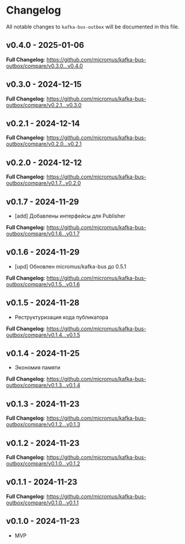 # Changelog

All notable changes to `kafka-bus-outbox` will be documented in this file.

## v0.4.0 - 2025-01-06

**Full Changelog**: https://github.com/micromus/kafka-bus-outbox/compare/v0.3.0...v0.4.0

## v0.3.0 - 2024-12-15

**Full Changelog**: https://github.com/micromus/kafka-bus-outbox/compare/v0.2.1...v0.3.0

## v0.2.1 - 2024-12-14

**Full Changelog**: https://github.com/micromus/kafka-bus-outbox/compare/v0.2.0...v0.2.1

## v0.2.0 - 2024-12-12

**Full Changelog**: https://github.com/micromus/kafka-bus-outbox/compare/v0.1.7...v0.2.0

## v0.1.7 - 2024-11-29

- [add] Добавлены интерфейсы для Publisher

**Full Changelog**: https://github.com/micromus/kafka-bus-outbox/compare/v0.1.6...v0.1.7

## v0.1.6 - 2024-11-29

- [upd] Обновлен micromus/kafka-bus до 0.5.1

**Full Changelog**: https://github.com/micromus/kafka-bus-outbox/compare/v0.1.5...v0.1.6

## v0.1.5 - 2024-11-28

- Реструктуризация кода публикатора

**Full Changelog**: https://github.com/micromus/kafka-bus-outbox/compare/v0.1.4...v0.1.5

## v0.1.4 - 2024-11-25

- Экономия памяти

**Full Changelog**: https://github.com/micromus/kafka-bus-outbox/compare/v0.1.3...v0.1.4

## v0.1.3 - 2024-11-23

**Full Changelog**: https://github.com/micromus/kafka-bus-outbox/compare/v0.1.2...v0.1.3

## v0.1.2 - 2024-11-23

**Full Changelog**: https://github.com/micromus/kafka-bus-outbox/compare/v0.1.0...v0.1.2

## v0.1.1 - 2024-11-23

**Full Changelog**: https://github.com/micromus/kafka-bus-outbox/compare/v0.1.0...v0.1.1

## v0.1.0 - 2024-11-23

- MVP
